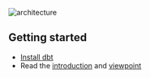 ![architecture](https://github.com/dbt-labs/dbt-core/blob/202cb7e51e218c7b29eb3b11ad058bd56b7739de/etc/dbt-transform.png)

## Getting started

- [Install dbt](https://docs.getdbt.com/docs/get-started/installation)
- Read the [introduction](https://docs.getdbt.com/docs/introduction/) and [viewpoint](https://docs.getdbt.com/docs/about/viewpoint/)

